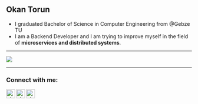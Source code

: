 
<h2 align="left">Okan Torun</h2>

* I graduated Bachelor of Science in Computer Engineering from @Gebze TU 
* I am a Backend Developer and I am trying to improve myself in the field of **microservices and distributed systems**.


---

<p align="left">
  <img src="https://github-readme-stats.vercel.app/api?username=okantorun&theme=onedark&hide=prs&count_private=true&show_icons=true&hide_border=true">
</p>

---

### Connect with me:

[<img align="left" alt="okantorun | LinkedIn" width="24px" src="https://cdn.jsdelivr.net/npm/simple-icons@v3/icons/linkedin.svg" />][linkedin]
[<img align="left" alt="okantorun | Instagram" width="24px" src="https://cdn.jsdelivr.net/npm/simple-icons@v3/icons/instagram.svg" />][instagram]
[<img align="left" alt="okantorun | Hackerrank" width="24px" src="https://cdn.jsdelivr.net/npm/simple-icons@3.13.0/icons/hackerrank.svg" />][hackerrank]
<br />



[linkedin]: https://www.linkedin.com/in/okantorun/
[instagram]: https://www.instagram.com/okantorun/
[hackerrank]: https://www.hackerrank.com/torun_okn?hr_r=1
